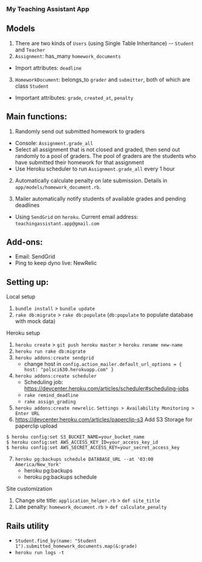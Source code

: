 ### My Teaching Assistant App

## Models
1. There are two kinds of `Users` (using Single Table Inheritance) -- `Student` and `Teacher`
2. `Assignment`: has_many `homework_documents`
* Import attributes: `deadline`
3. `HomeworkDocument`: belongs_to `grader` and `submitter`, both of which are class `Student`
* Important attributes: `grade`, `created_at`, `penalty`

## Main functions:

1. Randomly send out submitted homework to graders
  * Console: `Assignment.grade_all`
  * Select all assignment that is not closed and graded, then send out randomly to a pool of graders. The pool of graders are the students who have submitted their homework for that assignment
  * Use Heroku scheduler to run `Assignment.grade_all` every 1 hour

2. Automatically calculate penalty on late submission. Details in `app/models/homework_document.rb`.

3. Mailer automatically notify students of available grades and pending deadlines
  * Using `SendGrid` on `heroku`. Current email address: `teachingassistant.app@gmail.com`

## Add-ons:
* Email: SendGrid
* Ping to keep dyno live: NewRelic

## Setting up:

Local setup

1. `bundle install` > `bundle update`
2. `rake db:migrate` > `rake db:populate` (`db:populate` to populate database with mock data)

Heroku setup

1. `heroku create` > `git push heroku master` > `heroku rename new-name`
2. `heroku run rake db:migrate`
3. `heroku addons:create sendgrid`
    - change host in `config.action_mailer.default_url_options = { host: "polsci630.herokuapp.com" }`
4. `heroku addons:create scheduler`
    - Scheduling job: https://devcenter.heroku.com/articles/scheduler#scheduling-jobs
    - `rake remind_deadline`
    - `rake assign_grading`
5. `heroku addons:create newrelic`. `Settings > Availability Monitoring > Enter URL`
6. https://devcenter.heroku.com/articles/paperclip-s3
Add S3 Storage for paperclip upload
```
$ heroku config:set S3_BUCKET_NAME=your_bucket_name
$ heroku config:set AWS_ACCESS_KEY_ID=your_access_key_id
$ heroku config:set AWS_SECRET_ACCESS_KEY=your_secret_access_key
```
7. `heroku pg:backups schedule DATABASE_URL --at '03:00 America/New_York'`
    - heroku pg:backups
    - heroku pg:backups schedule

Site customization

1. Change site title: `application_helper.rb` > `def site_title`
2. Late penalty: `homework_document.rb` > `def calculate_penalty`

## Rails utility

- `Student.find_by(name: "Student 1").submitted_homework_documents.map(&:grade)`
- `heroku run logs -t`
